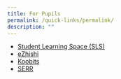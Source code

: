 ```yaml
---
title: For Pupils
permalink: /quick-links/permalink/
description: ""
---
```

* [Student Learning Space (SLS)](vle.learning.moe.edu.sg)
* [eZhishi](https://www.ezhishi.net)
* [Koobits](https://member.koobits.com/?utm_source=web_nav&utm_medium=btn&utm_campaign=k21web&utm_content=login)
* [SERR](https://schoolibrary.moe.edu.sg/eresourcespri/cgi-bin/spydus.exe/MSGTRN/WPAC/HOME)